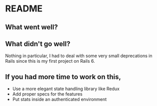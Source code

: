 # README

## What went well?

## What didn't go well?

Nothing in particular, I had to deal with some very small deprecations in Rails
since this is my first project on Rails 6.

## If you had more time to work on this,
  * Use a more elegant state handling library like Redux
  * Add proper specs for the features
  * Put stats inside an authenticated environment
